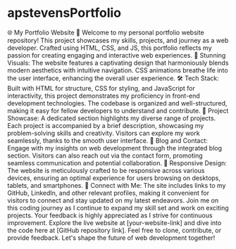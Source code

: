 # apstevensPortfolio
 🌐 My Portfolio Website 🚀  Welcome to my personal portfolio website repository! This project showcases my skills, projects, and journey as a web developer. Crafted using HTML, CSS, and JS, this portfolio reflects my passion for creating engaging and interactive web experiences.  🎨 Stunning Visuals: The website features a captivating design that harmoniously blends modern aesthetics with intuitive navigation. CSS animations breathe life into the user interface, enhancing the overall user experience.  🛠️ Tech Stack: Built with HTML for structure, CSS for styling, and JavaScript for interactivity, this project demonstrates my proficiency in front-end development technologies. The codebase is organized and well-structured, making it easy for fellow developers to understand and contribute.  📂 Project Showcase: A dedicated section highlights my diverse range of projects. Each project is accompanied by a brief description, showcasing my problem-solving skills and creativity. Visitors can explore my work seamlessly, thanks to the smooth user interface.  📝 Blog and Contact: Engage with my insights on web development through the integrated blog section. Visitors can also reach out via the contact form, promoting seamless communication and potential collaboration.  🌟 Responsive Design: The website is meticulously crafted to be responsive across various devices, ensuring an optimal experience for users browsing on desktops, tablets, and smartphones.  🔗 Connect with Me: The site includes links to my GitHub, LinkedIn, and other relevant profiles, making it convenient for visitors to connect and stay updated on my latest endeavors.  Join me on this coding journey as I continue to expand my skill set and work on exciting projects. Your feedback is highly appreciated as I strive for continuous improvement.  Explore the live website at [your-website-link] and dive into the code here at [GitHub repository link]. Feel free to clone, contribute, or provide feedback. Let's shape the future of web development together!

